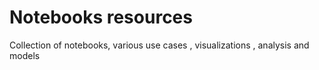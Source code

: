 # Notebooks resources
 Collection of notebooks, various use cases , visualizations , analysis and models
